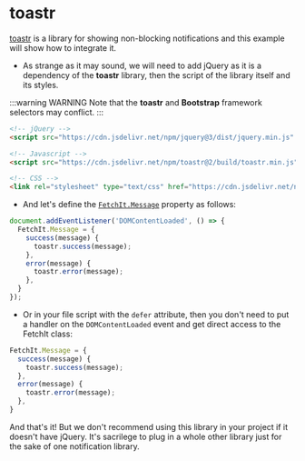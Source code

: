 # toastr

[toastr](https://codeseven.github.io/toastr/) is a library for showing non-blocking notifications and this example will show how to integrate it.

- As strange as it may sound, we will need to add jQuery as it is a dependency of the **toastr** library, then the script of the library itself and its styles.

:::warning WARNING
Note that the **toastr** and **Bootstrap** framework selectors may conflict.
:::

```html
<!-- jQuery -->
<script src="https://cdn.jsdelivr.net/npm/jquery@3/dist/jquery.min.js" defer></script>

<!-- Javascript -->
<script src="https://cdn.jsdelivr.net/npm/toastr@2/build/toastr.min.js" defer></script>

<!-- CSS -->
<link rel="stylesheet" type="text/css" href="https://cdn.jsdelivr.net/npm/toastr@2/build/toastr.min.css">
```

- And let's define the [`FetchIt.Message`](/en/components/fetchit/frontend/class#fetchitmessage) property as follows:

```js
document.addEventListener('DOMContentLoaded', () => {
  FetchIt.Message = {
    success(message) {
      toastr.success(message);
    },
    error(message) {
      toastr.error(message);
    },
  }
});
```

- Or in your file script with the `defer` attribute, then you don't need to put a handler on the `DOMContentLoaded` event and get direct access to the FetchIt class:

```js
FetchIt.Message = {
  success(message) {
    toastr.success(message);
  },
  error(message) {
    toastr.error(message);
  },
}
```

And that's it! But we don't recommend using this library in your project if it doesn't have jQuery. It's sacrilege to plug in a whole other library just for the sake of one notification library.
